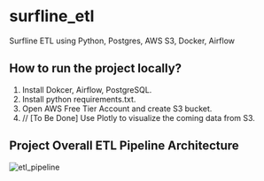 # surfline_etl
Surfline ETL using Python, Postgres, AWS S3, Docker, Airflow

## How to run the project locally?
1. Install Dokcer, Airflow, PostgreSQL.
2. Install python requirements.txt.
3. Open AWS Free Tier Account and create S3 bucket.
4. // [To Be Done] Use Plotly to visualize the coming data from S3.

## Project Overall ETL Pipeline Architecture
![etl_pipeline](https://github.com/ulugbekbahromov/surfline_etl/assets/61583887/bb165999-06c4-430a-919d-4a3bd42c3dfa)
